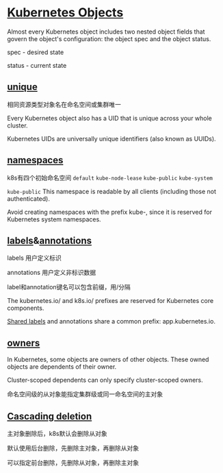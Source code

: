 # [Kubernetes Objects](https://kubernetes.io/docs/concepts/overview/working-with-objects/kubernetes-objects/)

Almost every Kubernetes object includes two nested object fields that govern the object's configuration: the object spec and the object status.

spec - desired state

status -  current state

## [unique](https://kubernetes.io/docs/concepts/overview/working-with-objects/names/)

相同资源类型对象名在命名空间或集群唯一

Every Kubernetes object also has a UID that is unique across your whole cluster.

Kubernetes UIDs are universally unique identifiers (also known as UUIDs).

## [namespaces](https://kubernetes.io/docs/concepts/overview/working-with-objects/namespaces/)

k8s有四个初始命名空间 `default` `kube-node-lease` `kube-public` `kube-system`

`kube-public` This namespace is readable by all clients (including those not authenticated).

Avoid creating namespaces with the prefix kube-, since it is reserved for Kubernetes system namespaces.

## [labels](https://kubernetes.io/docs/concepts/overview/working-with-objects/labels/)&[annotations](https://kubernetes.io/docs/concepts/overview/working-with-objects/annotations/)

labels 用户定义标识

annotations 用户定义非标识数据

label和annotation键名可以包含前缀，用/分隔

The kubernetes.io/ and k8s.io/ prefixes are reserved for Kubernetes core components.

[Shared labels](https://kubernetes.io/docs/concepts/overview/working-with-objects/common-labels/) and annotations share a common prefix: app.kubernetes.io.

## [owners](https://kubernetes.io/docs/concepts/overview/working-with-objects/owners-dependents/)

In Kubernetes, some objects are owners of other objects.
These owned objects are dependents of their owner.

Cluster-scoped dependents can only specify cluster-scoped owners.

命名空间级的从对象能指定集群级或同一命名空间的主对象

## [Cascading deletion](https://kubernetes.io/docs/concepts/architecture/garbage-collection/#cascading-deletion)

主对象删除后，k8s默认会删除从对象

默认使用后台删除，先删除主对象，再删除从对象

可以指定前台删除，先删除从对象，再删除主对象
